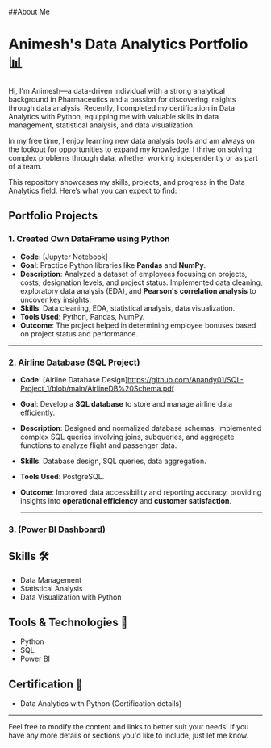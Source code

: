 ##About Me

# Animesh's Data Analytics Portfolio 📊

Hi, I'm Animesh—a data-driven individual with a strong analytical background in Pharmaceutics and a passion for discovering insights through data analysis. Recently, I completed my certification in Data Analytics with Python, equipping me with valuable skills in data management, statistical analysis, and data visualization.

In my free time, I enjoy learning new data analysis tools and am always on the lookout for opportunities to expand my knowledge. I thrive on solving complex problems through data, whether working independently or as part of a team.

This repository showcases my skills, projects, and progress in the Data Analytics field. Here’s what you can expect to find:

## **Portfolio Projects**
### **1. Created Own DataFrame using Python**
- **Code**: [Jupyter Notebook]
- **Goal**: Practice Python libraries like **Pandas** and **NumPy**.
- **Description**: Analyzed a dataset of employees focusing on projects, costs, designation levels, and project status. Implemented data cleaning, exploratory data analysis (EDA), and **Pearson's correlation analysis** to uncover key insights.
- **Skills**: Data cleaning, EDA, statistical analysis, data visualization.
- **Tools Used**: Python, Pandas, NumPy.
- **Outcome**: The project helped in determining employee bonuses based on project status and performance.

---
### **2. Airline Database (SQL Project)**
- **Code**: [Airline Database Design]https://github.com/Anandy01/SQL-Project_1/blob/main/AirlineDB%20Schema.pdf
- **Goal**: Develop a **SQL database** to store and manage airline data efficiently.
- **Description**: Designed and normalized database schemas. Implemented complex SQL queries involving joins, subqueries, and aggregate functions to analyze flight and passenger data.
- **Skills**: Database design, SQL queries, data aggregation.
- **Tools Used**: PostgreSQL.
- **Outcome**: Improved data accessibility and reporting accuracy, providing insights into **operational efficiency** and **customer satisfaction**.

  ---
### **3. (Power BI Dashboard)** 


## Skills 🛠️
- Data Management
- Statistical Analysis
- Data Visualization with Python

## Tools & Technologies 🔧
- Python
- SQL
- Power BI

## Certification 📜
- Data Analytics with Python (Certification details)

---

Feel free to modify the content and links to better suit your needs! If you have any more details or sections you'd like to include, just let me know.
